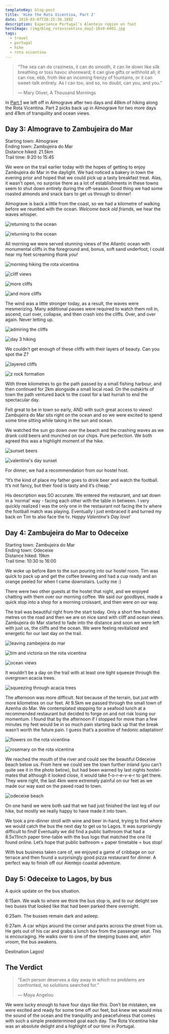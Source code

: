 ```yaml
---
templateKey: blog-post
title: 'Hike the Rota Vicentina, Part 2'
date: 2019-03-07T20:25:38.189Z
description: Experience Portugal’s Alentejo region on foot
heroImage: /img/blog_rotavicentina_day2-16x9-6401.jpg
tags:
  - travel
  - portugal
  - hike
  - rota vicentina
---
```

> “The sea can do craziness, it can do smooth, it can lie down like silk breathing or toss havoc shoreward; it can give gifts or withhold all; it can rise, ebb, froth like an incoming frenzy of fountains, or it can sweet-talk entirely. As I can too, and so, no doubt, can you, and you.” 
>
> ― Mary Oliver, A Thousand Mornings

In [Part 1](https://www.timandvictoria.com/blog/2019-02-28-hike-the-rota-vicentina-part-1/) we left off in Almograve after two days and 48km of hiking along the Rota Vicentina. Part 2 picks back up in Almograve for two more days and 41km of tranquility and ocean views.

## Day 3: Almograve to Zambujeira do Mar

Starting town: Almograve\
Ending town: Zambujeira do Mar\
Distance hiked: 21.5km\
Trail time: 9:20 to 15:45

We were on the trail earlier today with the hopes of getting to enjoy Zambujeira do Mar in the daylight. We had noticed a bakery in town the evening prior and hoped that we could pick up a tasty breakfast treat. Alas, it wasn’t open, no surprise there as a lot of establishments in these towns seem to shut down entirely during the off-season. Good thing we had some roasted almonds and snack bars to get us through to dinner!

Almograve is back a little from the coast, so we had a kilometre of walking before we reunited with the ocean. _Welcome back old friends_, we hear the waves whisper. 

![returning to the ocean](/img/blog_rotavicentina_day3-16x9-5069.jpg "returning to the ocean")

![returning to the ocean](/img/blog_rotavicentina_day3-16x9-5071.jpg "returning to the ocean")

All morning we were served stunning views of the Atlantic ocean with monumental cliffs in the foreground and, bonus, soft sand underfoot; I could hear my feet screaming _thank you!_

![morning hiking the rota vicentina](/img/blog_rotavicentina_day3-16x9-6487.jpg "morning hiking the rota vicentina")

![cliff views](/img/blog_rotavicentina_day3-16x9-6455.jpg "cliff views")

![more cliffs](/img/blog_rotavicentina_day3-16x9-6469.jpg " more cliffs")

![and more cliffs](/img/blog_rotavicentina_day3-16x9-6466.jpg "and more cliffs")

The wind was a little stronger today, as a result, the waves were mesmerizing. Many additional pauses were required to watch them roll in, ascend, curl over, collapse, and then crash into the cliffs. Over, and over again. Never letting up.

![admiring the cliffs](/img/blog_rotavicentina_day3-16x9-5075.jpg "admiring the cliffs")

![day 3 hiking](/img/blog_rotavicentina_day3-16x9-6506.jpg "day 3 hiking")

We couldn’t get enough of these cliffs with their layers of beauty. Can you spot the Z?

![layered cliffs](/img/blog_rotavicentina_day3-16x9-4577.jpg "layered cliffs")

![z rock formation](/img/blog_rotavicentina_day3-5x7-4568.jpg "z rock formation")

With three kilometres to go the path passed by a small fishing harbour, and then continued for 2km alongside a small local road. On the outskirts of town the path ventured back to the coast for a last hurrah to end the spectacular day.

Felt great to be in town so early, AND with such great access to views! Zambujeira do Mar sits right on the ocean and so we were excited to spend some time sitting while taking in the sun and ocean.

We watched the sun go down over the beach and the crashing waves as we drank cold beers and munched on our chips. Pure perfection. We both agreed this was a highlight moment of the hike. 

![sunset beers](/img/blog_rotavicentina_day3-5x7-5079.jpg "sunset beers")

![valentine's day sunset](/img/blog_rotavicentina_day3-5x7-4580.jpg "valentine's day sunset")

For dinner, we had a recommendation from our hostel host.

“It’s the kind of place my father goes to drink beer and watch the football. It’s not fancy, but their food is tasty and it’s cheap.”  

His description was SO accurate. We entered the restaurant, and sat down in a ‘normal’ way - facing each other with the table in between. I very quickly realized I was the only one in the restaurant not facing the tv where the football match was playing. Eventually I just embraced it and turned my back on Tim to also face the tv. _Happy Valentine’s Day love!_

## Day 4: Zambujeira do Mar to Odeceixe

Starting town: Zambujeira do Mar\
Ending town: Odeceixe\
Distance hiked: 19km\
Trail time: 10:30 to 16:00

We woke up before 8am to the sun pouring into our hostel room. Tim was quick to pack up and get the coffee brewing and had a cup ready and an orange peeled for when I came downstairs. Lucky me :)

There were two other guests at the hostel that night, and we enjoyed chatting with them over our morning coffee. We said our goodbyes, made a quick stop into a shop for a morning croissant, and then were on our way. 

The trail was beautiful right from the start today. Only a short few hundred metres on the road and then we are on nice sand with cliff and ocean views. Zambujeira do Mar started to fade into the distance and soon we were left with just us, the cliffs and the ocean. We were feeling revitalized and energetic for our last day on the trail. 

![leaving zambejeira do mar](/img/blog_rotavicentina_day4-5x7-4595.jpg "leaving zambejeira do mar")

![tim and victoria on the rota vicentina](/img/blog_rotavicentina_day4-5x7-6519.jpg "tim and victoria on the rota vicentina")

![ocean views](/img/blog_rotavicentina_day4-16x9-57.jpg "ocean views")

It wouldn’t be a day on the trail with at least one tight squeeze through the overgrown acacia trees.

![squeezing through acacia trees](/img/blog_rotavicentina_day4-16x9-09.jpg "squeezing through acacia trees")

The afternoon was more difficult. Not because of the terrain, but just with more kilometres on our feet.  At 9.5km we passed through the small town of Azenha do Mar. We contemplated stopping for a seafood lunch at a recommended restaurant but decided to forge on and not risk losing our momentum. I found that by the afternoon if I stopped for more than a few minutes my feet would be in so much pain starting back up that the break wasn’t worth the future pain. I guess that’s a positive of hedonic adaptation! 

![flowers on the rota vicentina](/img/blog_rotavicentina_day4-16x9-12.jpg "flowers on the rota vicentina")

![rosemary on the rota vicentina](/img/blog_rotavicentina_day4-5x7-6525.jpg "rosemary on the rota vicentina")

We reached the mouth of the river and could see the beautiful Odeceixe beach below us. From here we could see the town further inland (you can't quite see it in the photo below), but had been warned by last nights hostel-mates that although it looked close, it would take f-o-r-e-v-e-r to get there. They were right, the last 4km were extremely painful on our feet as we made our way east on the paved road to town. 

![odeceixe beach](/img/blog_rotavicentina_day4-5x7-4657.jpg "odeceixe beach")

On one hand we were both sad that we had just finished the last leg of our hike, but mostly we really happy to have made it into town.

We took a pre-dinner stroll with wine and beer in-hand, trying to find where we would catch the bus the next day to get us to Lagos. It was surprisingly difficult to find! Eventually we did find a public bathroom that had a 8.5x11inch paper time-table with the bus logo that matched the one I’d found online. Let’s hope that public bathroom + paper timetable = bus stop! 

With bus business taken care of, we enjoyed a game of cribbage on our terrace and then found a surprisingly good pizza restaurant for dinner. A perfect way to finish off our Alentejo coastal adventure. 

## Day 5: Odeceixe to Lagos, by bus

A quick update on the bus situation.

6:15am. We walk to where we think the bus stop is, and to our delight see two buses that looked like that had been parked there overnight. 

6:25am. The busses remain dark and asleep. 

6:27am. A car whips around the corner and parks across the street from us. He gets out of his car and grabs a lunch box from the passenger seat. This is encouraging. He walks over to one of the sleeping buses and, _whirr vroom_, the bus awakens. 

Destination Lagos!

## The Verdict

> “Each person deserves a day away in which no problems are confronted, no solutions searched for.” 
>
> ― Maya Angelou

We were lucky enough to have four days like this. Don’t be mistaken, we were excited and ready for some time off our feet, but knew we would miss the sound of the ocean and the tranquility and peacefulness that comes with such a simple predetermined goal each day. The Rota Vicentina hike was an absolute delight and a highlight of our time in Portugal.
